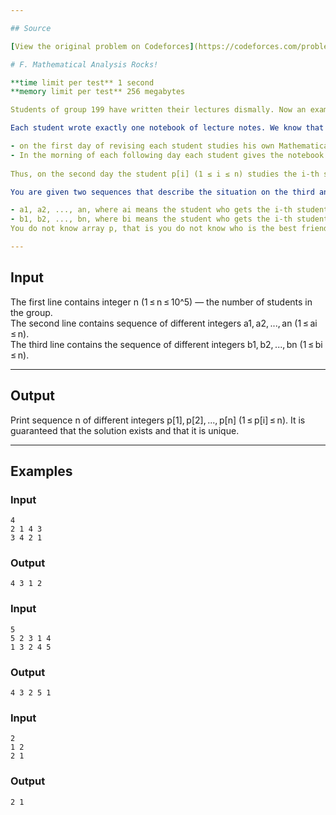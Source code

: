 ```yaml
---

## Source

[View the original problem on Codeforces](https://codeforces.com/problemset/problem/180/F)

# F. Mathematical Analysis Rocks!

**time limit per test** 1 second  
**memory limit per test** 256 megabytes  

Students of group 199 have written their lectures dismally. Now an exam on Mathematical Analysis is approaching and something has to be done asap (that is, quickly). Let's number the students of the group from 1 to n. Each student i (1 ≤ i ≤ n) has a best friend p[i] (1 ≤ p[i] ≤ n). In fact, each student is a best friend of exactly one student. In other words, all p[i] are different. It is possible that the group also has some really "special individuals" for who i = p[i].

Each student wrote exactly one notebook of lecture notes. We know that the students agreed to act by the following algorithm:

- on the first day of revising each student studies his own Mathematical Analysis notes,  
- In the morning of each following day each student gives the notebook to his best friend and takes a notebook from the student who calls him the best friend.
 
Thus, on the second day the student p[i] (1 ≤ i ≤ n) studies the i-th student's notes, on the third day the notes go to student p[p[i]] and so on. Due to some characteristics of the boys' friendship (see paragraph 1), each day each student has exactly one notebook to study.

You are given two sequences that describe the situation on the third and fourth days of revising:

- a1, a2, ..., an, where ai means the student who gets the i-th student's notebook on the third day of revising;  
- b1, b2, ..., bn, where bi means the student who gets the i-th student's notebook on the fourth day of revising.  
You do not know array p, that is you do not know who is the best friend to who. Write a program that finds p by the given sequences a and b.

---
```


## Input

The first line contains integer n (1 ≤ n ≤ 10^5) — the number of students in the group.  
The second line contains sequence of different integers a1, a2, ..., an (1 ≤ ai ≤ n).  
The third line contains the sequence of different integers b1, b2, ..., bn (1 ≤ bi ≤ n).

---

## Output

Print sequence n of different integers p[1], p[2], ..., p[n] (1 ≤ p[i] ≤ n). It is guaranteed that the solution exists and that it is unique.

---

## Examples

### Input
```
4
2 1 4 3
3 4 2 1
```

### Output
```
4 3 1 2
```

### Input
```
5
5 2 3 1 4
1 3 2 4 5
```

### Output
```
4 3 2 5 1
```

### Input
```
2
1 2
2 1
```

### Output
```
2 1
```
